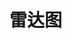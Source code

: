 # 雷达图

<script setup>
    let data=[{name:'通用雷达图',code:'AnChartRadar'},{name:'面积雷达图',code:'AnChartRadarArea'}]
</script>

<element :data="data"></element>
